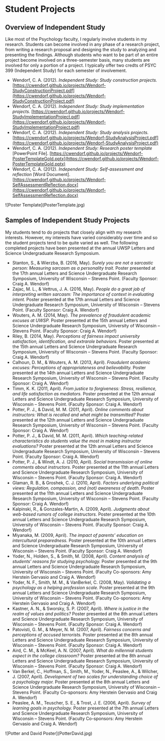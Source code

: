 # Student Projects

## Overview of Independent Study

<div class="post">

Like most of the Psychology faculty, I regularly involve students in my research. Students can become involved in any phase of a research project, from writing a research proposal and designing the study to analyzing and presenting the findings. Although students who want to be part of an entire project become involved on a three-semester basis, many students are involved for only a portion of a project. I typically offer two credts of PSYC 399 (Independent Study) for each semester of involvement.

*   Wendorf, C. A. (2012). _Independent Study: Study construction projects._ [https://cwendorf.github.io/projects/Wendorf-StudyConstructionProject.pdf](https://cwendorf.github.io/projects/Wendorf-StudyConstructionProject.pdf)
*   Wendorf, C. A. (2012). _Independent Study: Study implementation projects._ [https://cwendorf.github.io/projects/Wendorf-StudyImplementationProject.pdf](https://cwendorf.github.io/projects/Wendorf-StudyImplementationProject.pdf)
*   Wendorf, C. A. (2012). _Independent Study: Study analysis projects._ [https://cwendorf.github.io/projects/Wendorf-StudyAnalysisProject.pdf](https://cwendorf.github.io/projects/Wendorf-StudyAnalysisProject.pdf)
*   Wendorf, C. A. (2012). _Independent Study: Research poster template_ [PowerPoint File]. [https://cwendorf.github.io/projects/Wendorf-PosterTemplateGold.pptx](https://cwendorf.github.io/projects/Wendorf-PosterTemplateGold.pptx)
*   Wendorf, C. A. (2012). _Independent Study: Self-assessment and reflection_ [Word Document]. [https://cwendorf.github.io/projects/Wendorf-SelfAssessmentReflection.docx](https://cwendorf.github.io/projects/Wendorf-SelfAssessmentReflection.docx)

<div class="icon">![Poster Template](PosterTemplate.jpg)</div>

</div>

## Samples of Independent Study Projects

<div class="post">

My students tend to do projects that closely align with my research interests. However, my interests have varied considerably over time and so the student projects tend to be quite varied as well. The following completed projects have been presented at the annual UWSP Letters and Science Undergraduate Research Symposium.

*   Stanton, S., & Wierzba, B. (2016, May). _Surely you are not a sarcastic person: Measuring sarcasm as a personality trait._ Poster presented at the 17th annual Letters and Science Undergraduate Research Symposium, University of Wisconsin – Stevens Point. (Faculty Sponsor: Craig A. Wendorf)
*   Zajac, M. L., & Vettrus, J. A. (2016, May). _People do a great job of interpreting written sarcasm: The importance of context in evaluating intent._ Poster presented at the 17th annual Letters and Science Undergraduate Research Symposium, University of Wisconsin – Stevens Point. (Faculty Sponsor: Craig A. Wendorf)
*   Wouters, A. M. (2014, May). _The prevalence of fraudulent academic excuses at UWSP._ Poster presented at the 15th annual Letters and Science Undergraduate Research Symposium, University of Wisconsin – Stevens Point. (Faculty Sponsor: Craig A. Wendorf)
*   Riley, B. (2014, May). _Perceptions of fairness impact university satisfaction, identification, and extrarole behaviors._ Poster presented at the 15th annual Letters and Science Undergraduate Research Symposium, University of Wisconsin – Stevens Point. (Faculty Sponsor: Craig A. Wendorf)
*   Calhoun, D. M., & Wouters, A. M. (2013, April). _Fraudulent academic excuses: Perceptions of appropriateness and believability._ Poster presented at the 14th annual Letters and Science Undergraduate Research Symposium, University of Wisconsin – Stevens Point. (Faculty Sponsor: Craig A. Wendorf)
*   Timm, K. K. (2011, April). _From justice to forgiveness: Stress, resilience, and life satisfaction as mediators._ Poster presented at the 12th annual Letters and Science Undergraduate Research Symposium, University of Wisconsin – Stevens Point. (Faculty Sponsor: Craig A. Wendorf)
*   Potter, P. J., & David, M. M. (2011, April). _Online comments about instructors: What is recalled and what might be transmitted?_ Poster presented at the 12th annual Letters and Science Undergraduate Research Symposium, University of Wisconsin – Stevens Point. (Faculty Sponsor: Craig A. Wendorf)
*   Potter, P. J., & David, M. M. (2011, April). _Which teaching-related characteristics do students value the most in making instructor evaluations?_ Poster presented at the 12th annual Letters and Science Undergraduate Research Symposium, University of Wisconsin – Stevens Point. (Faculty Sponsor: Craig A. Wendorf)
*   Potter, P. J., & Windt, A. J. (2010, April). _Social transmission of online comments about instructors._ Poster presented at the 11th annual Letters and Science Undergraduate Research Symposium, University of Wisconsin – Stevens Point. (Faculty Sponsor: Craig A. Wendorf)
*   Glaman, R. B., & Groshek, C. J. (2010, April). _Factors underlying political views: Regulation, compassion, and (not) awareness of death._ Poster presented at the 11th annual Letters and Science Undergraduate Research Symposium, University of Wisconsin – Stevens Point. (Faculty Sponsor: Craig A. Wendorf)
*   Kalpinski, R., & Gonzales-Martin, A. (2009, April). _Judgments about web-based rumors of college instructors._ Poster presented at the 10th annual Letters and Science Undergraduate Research Symposium, University of Wisconsin – Stevens Point. (Faculty Sponsor: Craig A. Wendorf)
*   Miyanaka, M. (2009, April). _The impact of parents' education on intercultural preparedness._ Poster presented at the 10th annual Letters and Science Undergraduate Research Symposium, University of Wisconsin – Stevens Point. (Faculty Sponsor: Craig A. Wendorf)
*   Yoder, N., Holden, S., & Smith, M. (2008, April). _Content analysis of students’ reasons for studying psychology._ Poster presented at the 9th annual Letters and Science Undergraduate Research Symposium, University of Wisconsin – Stevens Point. (Faculty Co-sponsors: Amy Herstein Gervasio and Craig A. Wendorf)
*   Yoder, N. F., Smith, M. M., & VanBerkel, C. (2008, May). _Validating a psychology as a helping profession scale._ Poster presented at the 9th annual Letters and Science Undergraduate Research Symposium, University of Wisconsin – Stevens Point. (Faculty Co-sponsors: Amy Herstein Gervasio and Craig A. Wendorf)
*   Kastner, A. N., & Sworsky, S. P. (2007, April). _Where is justice in the realm of values and politics?_ Poster presented at the 8th annual Letters and Science Undergraduate Research Symposium, University of Wisconsin – Stevens Point. (Faculty Sponsor: Craig A. Wendorf)
*   Patovisti, G. M., & Meyer, N. M. (2007, April). _Fairness concerns and perceptions of accused terrorists._ Poster presented at the 8th annual Letters and Science Undergraduate Research Symposium, University of Wisconsin – Stevens Point. (Faculty Sponsor: Craig A. Wendorf)
*   Aird, C. M., & McKeel, A. N. (2007, April). _What do millennial students expect in the college classroom?_ Poster presented at the 8th annual Letters and Science Undergraduate Research Symposium, University of Wisconsin – Stevens Point. (Faculty Sponsor: Craig A. Wendorf)
*   Van Berkel, C., Hoffman, S., Smith, M., Yoder, N., Peaslee, A., & Wilcher, J. (2007, April). _Development of two scales for understanding choice of a psychology major._ Poster presented at the 8th annual Letters and Science Undergraduate Research Symposium, University of Wisconsin – Stevens Point. (Faculty Co-sponsors: Amy Herstein Gervasio and Craig A. Wendorf)
*   Peaslee, A. M., Teuscher, S. E., & Trost, J. E. (2006, April). _Survey of learning goals in psychology._ Poster presented at the 7th annual Letters and Science Undergraduate Research Symposium, University of Wisconsin – Stevens Point. (Faculty Co-sponsors: Amy Herstein Gervasio and Craig A. Wendorf)

<div class="icon">![Potter and David Poster](PotterDavid.jpg)</div>

</div>
